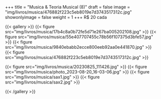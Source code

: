 +++
title = "Musica & Teoria Musical (8)"
draft = false
image = "img/livros/musica/476882f223c5eb8019e7d3743517312c.jpg"
showonlyimage = false
weight = 1
+++
<span class="price">R$ 20</span> cada
<!--more-->

{{< gallery >}}
{{< figure src="img/livros/musica/17b4c8a0b72fe5d71e267ba005202108.jpg" >}}
{{< figure src="img/livros/musica/55e407707455c78b56f107375d3bfe57.jpg" >}}
{{< figure src="img/livros/musica/9840ebabb2ecce800eeb92aa0e441870.jpg" >}}
{{< figure src="img/livros/musica/476882f223c5eb8019e7d3743517312c.jpg" >}}

{{< figure src="img/livros/musica/20230825_111426.jpg" >}}
{{< figure src="img/livros/musica/photo_2023-08-20_16-03-06.jpg" >}}
{{< figure src="img/livros/musica/sax1.jpg" >}}
{{< figure src="img/livros/musica/sax2.jpg" >}}

{{< /gallery >}}
